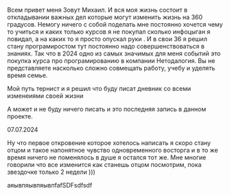 Всем привет меня Зовут Михаил. 
И вся моя жизнь состоит в откладывании важных дел которые могут изменить жизнь на 360 градусов. 
Немогу ничего с собой поделать мне постоянно хочется чему то учиться и каких только курсов я не покупал сколько инфоцыган я повидал, а на каких то я просто опускал  руки .
И в свои 36 я решил стану програмиростом тут постоянно надо совершенствоваться в знаниях. 
Так что в 2024 одно из самых значимых для меня событий это покупка курса про програмированию в компании Нетодалогия. Вы не представляете насколько сложно совмещать работу, учебу и уделять время семье. 

Мой путь тернист и я решил что буду писат дневник со всеми изменеиями своей жизни 

А может и не буду ничего писать и это последняя запись в данном проекте.

07.07.2024

Ну что первое откровение которое хотелось написать я скоро стану отцом и такое напонятное чувство одновременного восторга и в то же время ничего не поменялось в душе я остался тот же. Мне многие говорили что все изменится как станешь отцом посмотрим, пока звездочке только 2 недели ))) 

аяывпяывпяывпfafSDFsdfsdf